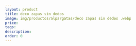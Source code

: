 ```yaml
---
layout: product
title: deco zapas sin dedos 
image: img/productos/alpargatas/deco zapas sin dedos .webp
price: 
tags: 
description: 
order: 0
---
```

